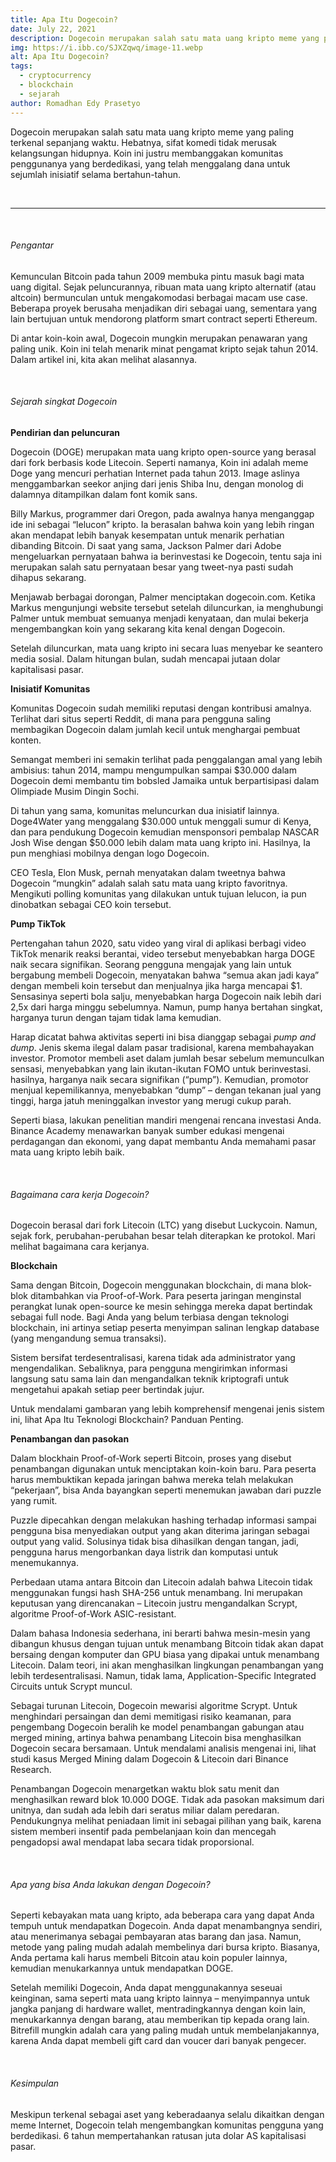 ```yaml
---
title: Apa Itu Dogecoin?
date: July 22, 2021
description: Dogecoin merupakan salah satu mata uang kripto meme yang paling terkenal sepanjang waktu. Hebatnya, sifat komedi tidak merusak kelangsungan hidupnya. Koin ini justru membanggakan komunitas penggunanya yang berdedikasi, yang telah menggalang dana untuk sejumlah inisiatif selama bertahun-tahun.
img: https://i.ibb.co/SJXZqwq/image-11.webp
alt: Apa Itu Dogecoin?
tags: 
  - cryptocurrency
  - blockchain
  - sejarah
author: Romadhan Edy Prasetyo
---
```


<div class="text-justify grid gap-4">
  <p>Dogecoin merupakan salah satu mata uang kripto meme yang paling terkenal sepanjang waktu. Hebatnya, sifat komedi tidak merusak kelangsungan hidupnya. Koin ini justru membanggakan komunitas penggunanya yang berdedikasi, yang telah menggalang dana untuk sejumlah inisiatif selama bertahun-tahun.</p>
</div>

<br>
<hr>
<br>

<div class="text-justify grid gap-4">
  <h6 class="ft-h text-primary font-bold">Pengantar</h6>
  <p>Kemunculan Bitcoin pada tahun 2009 membuka pintu masuk bagi mata uang digital. Sejak peluncurannya, ribuan mata uang kripto alternatif (atau altcoin) bermunculan untuk mengakomodasi berbagai macam use case. Beberapa proyek berusaha menjadikan diri sebagai uang, sementara yang lain bertujuan untuk mendorong platform smart contract seperti Ethereum.</p>
  <p>Di antar koin-koin awal, Dogecoin mungkin merupakan penawaran yang paling unik. Koin ini telah menarik minat pengamat kripto sejak tahun 2014. Dalam artikel ini, kita akan melihat alasannya.</p>
</div>

<br>

<div class="text-justify grid gap-4">
  <h6 class="ft-h text-primary font-bold">Sejarah singkat Dogecoin</h6>
  <p><b>Pendirian dan peluncuran</b></p>
  <p>Dogecoin (DOGE) merupakan mata uang kripto open-source yang berasal dari fork berbasis kode Litecoin. Seperti namanya, Koin ini adalah meme Doge yang mencuri perhatian Internet pada tahun 2013. Image aslinya menggambarkan seekor anjing dari jenis Shiba Inu, dengan monolog di dalamnya ditampilkan dalam font komik sans.</p>
  <p>Billy Markus, programmer dari Oregon, pada awalnya hanya menganggap ide ini sebagai “lelucon” kripto. Ia berasalan bahwa koin yang lebih ringan akan mendapat lebih banyak kesempatan untuk menarik perhatian dibanding Bitcoin. Di saat yang sama, Jackson Palmer dari Adobe mengeluarkan pernyataan bahwa ia berinvestasi ke Dogecoin, tentu saja ini merupakan salah satu pernyataan besar yang tweet-nya pasti sudah dihapus sekarang.</p>
  <p>Menjawab berbagai dorongan, Palmer menciptakan dogecoin.com. Ketika Markus mengunjungi website tersebut setelah diluncurkan, ia menghubungi Palmer untuk membuat semuanya menjadi kenyataan, dan mulai bekerja mengembangkan koin yang sekarang kita kenal dengan Dogecoin.</p>
  <p>Setelah diluncurkan, mata uang kripto ini secara luas menyebar ke seantero media sosial. Dalam hitungan bulan, sudah mencapai jutaan dolar kapitalisasi pasar.</p>
  <p><b>Inisiatif Komunitas</b></p>
  <p>Komunitas Dogecoin sudah memiliki reputasi dengan kontribusi amalnya. Terlihat dari situs seperti Reddit, di mana para pengguna saling membagikan Dogecoin dalam jumlah kecil untuk menghargai pembuat konten.</p>
  <p>Semangat memberi ini semakin terlihat pada penggalangan amal yang lebih ambisius: tahun 2014, mampu mengumpulkan sampai $30.000 dalam Dogecoin demi membantu tim bobsled Jamaika untuk berpartisipasi dalam Olimpiade Musim Dingin Sochi.</p>
  <p>Di tahun yang sama, komunitas meluncurkan dua inisiatif lainnya. Doge4Water yang menggalang $30.000 untuk menggali sumur di Kenya, dan para pendukung Dogecoin kemudian mensponsori pembalap NASCAR Josh Wise dengan $50.000 lebih dalam mata uang kripto ini. Hasilnya, Ia pun menghiasi mobilnya dengan logo Dogecoin.</p>
  <p>CEO Tesla, Elon Musk, pernah menyatakan dalam tweetnya bahwa Dogecoin “mungkin” adalah salah satu mata uang kripto favoritnya. Mengikuti polling komunitas yang dilakukan untuk tujuan lelucon, ia pun dinobatkan sebagai CEO koin tersebut.</p>
  <p><b>Pump TikTok</b></p>
  <p>Pertengahan tahun 2020, satu video yang viral di aplikasi berbagi video TikTok menarik reaksi berantai, video tersebut menyebabkan harga DOGE naik secara signifikan. Seorang pengguna mengajak yang lain untuk bergabung membeli Dogecoin, menyatakan bahwa “semua akan jadi kaya” dengan membeli koin tersebut dan menjualnya jika harga mencapai $1. Sensasinya seperti bola salju, menyebabkan harga Dogecoin naik lebih dari 2,5x dari harga minggu sebelumnya. Namun, pump hanya bertahan singkat, harganya turun dengan tajam tidak lama kemudian.</p>
  <p>Harap dicatat bahwa aktivitas seperti ini bisa dianggap sebagai <i>pump and dump</i>. Jenis skema ilegal dalam pasar tradisional, karena membahayakan investor. Promotor membeli aset dalam jumlah besar sebelum memunculkan sensasi, menyebabkan yang lain ikutan-ikutan FOMO untuk berinvestasi. hasilnya, harganya naik secara signifikan (“pump”). Kemudian, promotor menjual kepemilikannya, menyebabkan “dump” – dengan tekanan jual yang tinggi, harga jatuh meninggalkan investor yang merugi cukup parah.</p>
  <p>Seperti biasa, lakukan penelitian mandiri mengenai rencana investasi Anda. Binance Academy menawarkan banyak sumber edukasi mengenai perdagangan dan ekonomi, yang dapat membantu Anda memahami pasar mata uang kripto lebih baik.</p>
</div>

<br>

<div class="text-justify grid gap-4">
  <h6 class="ft-h text-primary font-bold">Bagaimana cara kerja Dogecoin?</h6>
  <p>Dogecoin berasal dari fork Litecoin (LTC) yang disebut Luckycoin. Namun, sejak fork, perubahan-perubahan besar telah diterapkan ke protokol. Mari melihat bagaimana cara kerjanya.</p>
  <p><b>Blockchain</b></p>
  <p>Sama dengan Bitcoin, Dogecoin menggunakan blockchain, di mana blok-blok ditambahkan via Proof-of-Work. Para peserta jaringan menginstal perangkat lunak open-source ke mesin sehingga mereka dapat bertindak sebagai full node. Bagi Anda yang belum terbiasa dengan teknologi blockchain, ini artinya setiap peserta menyimpan salinan lengkap database (yang mengandung semua transaksi).</p>
  <p>Sistem bersifat terdesentralisasi, karena tidak ada administrator yang mengendalikan. Sebaliknya, para pengguna mengirimkan informasi langsung satu sama lain dan mengandalkan teknik kriptografi untuk mengetahui apakah setiap peer bertindak jujur.</p>
  <p>Untuk mendalami gambaran yang lebih komprehensif mengenai jenis sistem ini, lihat Apa Itu Teknologi Blockchain? Panduan Penting.</p>
  <p><b>Penambangan dan pasokan</b></p>
  <p>Dalam blockhain Proof-of-Work seperti Bitcoin, proses yang disebut penambangan digunakan untuk menciptakan koin-koin baru. Para peserta harus membuktikan kepada jaringan bahwa mereka telah melakukan “pekerjaan”, bisa Anda bayangkan seperti menemukan jawaban dari puzzle yang rumit.</p>
  <p>Puzzle dipecahkan dengan melakukan hashing terhadap informasi sampai pengguna bisa menyediakan output yang akan diterima jaringan sebagai output yang valid. Solusinya tidak bisa dihasilkan dengan tangan, jadi, pengguna harus mengorbankan daya listrik dan komputasi untuk menemukannya.</p>
  <p>Perbedaan utama antara Bitcoin dan Litecoin adalah bahwa Litecoin tidak menggunakan fungsi hash SHA-256 untuk menambang. Ini merupakan keputusan yang direncanakan – Litecoin justru mengandalkan Scrypt, algoritme Proof-of-Work ASIC-resistant.</p>
  <p>Dalam bahasa Indonesia sederhana, ini berarti bahwa mesin-mesin yang dibangun khusus dengan tujuan untuk menambang Bitcoin tidak akan dapat bersaing dengan komputer dan GPU biasa yang dipakai untuk menambang Litecoin. Dalam teori, ini akan menghasilkan lingkungan penambangan yang lebih terdesentralisasi. Namun, tidak lama, Application-Specific Integrated Circuits untuk Scrypt muncul.</p>
  <p>Sebagai turunan Litecoin, Dogecoin mewarisi algoritme Scrypt. Untuk menghindari persaingan dan demi memitigasi risiko keamanan, para pengembang Dogecoin beralih ke model penambangan gabungan atau merged mining, artinya bahwa penambang Litecoin bisa menghasilkan Dogecoin secara bersamaan. Untuk mendalami analisis mengenai ini, lihat studi kasus Merged Mining dalam Dogecoin & Litecoin dari Binance Research.</p>
  <p>Penambangan Dogecoin menargetkan waktu blok satu menit dan menghasilkan reward blok 10.000 DOGE. Tidak ada pasokan maksimum dari unitnya, dan sudah ada lebih dari seratus miliar dalam peredaran. Pendukungnya melihat peniadaan limit ini sebagai pilihan yang baik, karena sistem memberi insentif pada pembelanjaan koin dan mencegah pengadopsi awal mendapat laba secara tidak proporsional.</p>
</div>

<br>

<div class="text-justify grid gap-4">
  <h6 class="ft-h text-primary font-bold">Apa yang bisa Anda lakukan dengan Dogecoin?</h6>
  <p>Seperti kebayakan mata uang kripto, ada beberapa cara yang dapat Anda tempuh untuk mendapatkan Dogecoin. Anda dapat menambangnya sendiri, atau menerimanya sebagai pembayaran atas barang dan jasa. Namun, metode yang paling mudah adalah membelinya dari bursa kripto. Biasanya, Anda pertama kali harus membeli Bitcoin atau koin populer lainnya, kemudian menukarkannya untuk mendapatkan DOGE.</p>
  <p>Setelah memiliki Dogecoin, Anda dapat menggunakannya seseuai keinginan, sama seperti mata uang kripto lainnya – menyimpannya untuk jangka panjang di hardware wallet, mentradingkannya dengan koin lain, menukarkannya dengan barang, atau memberikan tip kepada orang lain. Bitrefill mungkin adalah cara yang paling mudah untuk membelanjakannya, karena Anda dapat membeli gift card dan voucer dari banyak pengecer.</p>
</div>

<br>

<div class="text-justify grid gap-4">
  <h6 class="ft-h text-primary font-bold">Kesimpulan</h6>
  <p>Meskipun terkenal sebagai aset yang keberadaanya selalu dikaitkan dengan meme Internet, Dogecoin telah mengembangkan komunitas pengguna yang berdedikasi. 6 tahun mempertahankan ratusan juta dolar AS kapitalisasi pasar.</p>
</div>